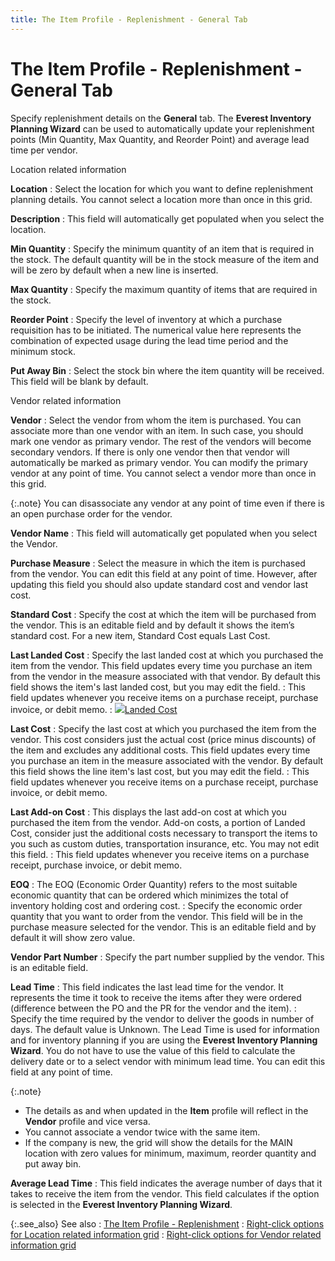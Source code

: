 ```yaml
---
title: The Item Profile - Replenishment - General Tab
---
```


# The Item Profile - Replenishment - General Tab


Specify replenishment details on the **General**  tab. The **Everest Inventory Planning Wizard**  can be used to automatically update your replenishment points (Min Quantity,  Max Quantity, and Reorder Point) and average lead time per vendor.


Location related information


**Location**
: Select the location for which you want to define  replenishment planning details. You cannot select a location more than  once in this grid.


**Description**
: This field will automatically get populated when  you select the location.


**Min Quantity**
: Specify the minimum quantity of an item that is  required in the stock. The default quantity will be in the stock measure  of the item and will be zero by default when a new line is inserted.


**Max Quantity**
: Specify the maximum quantity of items that are required  in the stock.


**Reorder Point**
: Specify the level of inventory at which a purchase  requisition has to be initiated. The numerical value here represents the  combination of expected usage during the lead time period and the minimum  stock.


**Put Away Bin**
: Select the stock bin where the item quantity will  be received. This field will be blank by default.


Vendor related information


**Vendor**
: Select the vendor from whom the item is purchased.  You can associate more than one vendor with an item. In such case, you  should mark one vendor as primary vendor. The rest of the vendors will  become secondary vendors. If there is only one vendor then that vendor  will automatically be marked as primary vendor. You can modify the primary  vendor at any point of time. You cannot select a vendor more than once  in this grid.


{:.note}
You can disassociate any vendor at any point  of time even if there is an open purchase order for the vendor.


**Vendor Name**
: This field will automatically get populated when  you select the Vendor.


**Purchase Measure**
: Select the measure in which the item is purchased  from the vendor. You can edit this field at any point of time. However,  after updating this field you should also update standard cost and vendor  last cost.


**Standard Cost**
: Specify the cost at which the item will be purchased  from the vendor. This is an editable field and by default it shows the  item’s standard cost. For a new item, Standard Cost equals Last Cost.


**Last Landed Cost**
: Specify the last landed cost at which you purchased  the item from the vendor. This field updates every time you purchase an  item from the vendor in the measure associated with that vendor. By default  this field shows the item's last landed cost, but you may edit the field.
: This field updates whenever you receive items on  a purchase receipt, purchase invoice, or debit memo.
: ![]({{site.mi_baseurl}}/img/lens.gif)[Landed  Cost]({{site.mi_baseurl}}/item-profile-details/item-costing/purchase_costs_landed_cost_mi.html)


**Last Cost**
: Specify the last cost at which you purchased the  item from the vendor. This cost considers just the actual cost (price  minus discounts) of the item and excludes any additional costs. This field  updates every time you purchase an item in the measure associated with  the vendor. By default this field shows the line item's last cost, but  you may edit the field.
: This field updates whenever you receive items on  a purchase receipt, purchase invoice, or debit memo.


**Last Add-on Cost**
: This displays the last add-on cost at which you  purchased the item from the vendor. Add-on costs, a portion of Landed  Cost, consider just the additional costs necessary to transport the items  to you such as custom duties, transportation insurance, etc. You may not  edit this field.
: This field updates whenever you receive items on  a purchase receipt, purchase invoice, or debit memo.


**EOQ**
: The EOQ (Economic Order Quantity) refers to the  most suitable economic quantity that can be ordered which minimizes the  total of inventory holding cost and ordering cost.
: Specify the economic order quantity that you want  to order from the vendor. This field will be in the purchase measure selected  for the vendor. This is an editable field and by default it will show  zero value.


**Vendor Part Number**
: Specify the part number supplied by the vendor.  This is an editable field.


**Lead Time**
: This field indicates the last lead time for the  vendor. It represents the time it took to receive the items after they  were ordered (difference between the PO and the PR for the vendor and  the item).
: Specify the time required by the vendor to deliver  the goods in number of days. The default value is Unknown. The Lead Time  is used for information and for inventory planning if you are using the  **Everest Inventory Planning Wizard**.  You do not have to use the value of this field to calculate the delivery  date or to a select vendor with minimum lead time. You can edit this field  at any point of time.


{:.note}
- The details as  and when updated in the **Item** profile  will reflect in the **Vendor** profile  and vice versa.
- You cannot associate  a vendor twice with the same item.
- If the company  is new, the grid will show the details for the MAIN location with zero  values for minimum, maximum, reorder quantity and put away bin.


**Average Lead Time**
: This field indicates the average number of days  that it takes to receive the item from the vendor. This field calculates  if the option is selected in the **Everest 
 Inventory Planning Wizard**.


{:.see_also}
See also
: [The  Item Profile - Replenishment]({{site.mi_baseurl}}/create-regular-items-kits-and-assemblies/creating-an-item/the_item_profile_-_replenishment.html)
: [Right-click  options for Location related information grid]({{site.mi_baseurl}}/misc/right-click_options_for_location_related_information_grid_the_item_profile_replenishment_tab.html)
: [Right-click  options for Vendor related information grid]({{site.mi_baseurl}}/misc/right-click_options_for_vendor_related_information_grid_the_item_profile_replenishment_tab.html)
